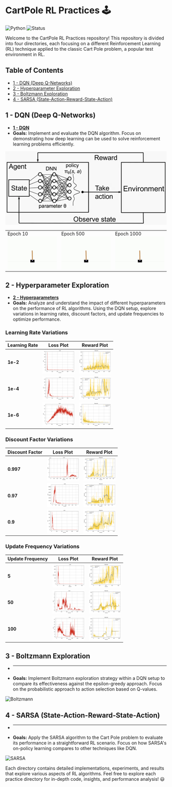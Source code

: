 # CartPole RL Practices 🕹️

![Python](https://img.shields.io/badge/python-3.7%20%7C%203.8%20%7C%203.9-blue)
![Status](https://img.shields.io/badge/status-active-green)

Welcome to the CartPole RL Practices repository! This repository is divided into four directories, each focusing on a different Reinforcement Learning (RL) technique applied to the classic Cart Pole problem, a popular test environment in RL.

## Table of Contents
- [1 - DQN (Deep Q-Networks)](#1---dqn-deep-q-networks)
- [2 - Hyperparameter Exploration](#2---hyperparameter-exploration)
- [3 - Boltzmann Exploration](#3---boltzmann-exploration)
- [4 - SARSA (State-Action-Reward-State-Action)](#4---sarsa-state-action-reward-state-action)

## 1 - DQN (Deep Q-Networks)
- **[1 - DQN](1%20-%20DQN/)**
- **Goals:** Implement and evaluate the DQN algorithm. Focus on demonstrating how deep learning can be used to solve reinforcement learning problems efficiently.

![DQN](assets/1-DQN/env.png)

<table>
  <tr>
    <td>Epoch 10<br><img src="assets/1-DQN/10epoch.gif" alt="Epoch 10 Performance" width="240px"></td>
    <td>Epoch 500<br><img src="assets/1-DQN/500epoch.gif" alt="Epoch 500 Performance" width="240px"></td>
    <td>Epoch 1000<br><img src="assets/1-DQN/1000epoch.gif" alt="Epoch 1000 Performance" width="240px"></td>
  </tr>
</table>

## 2 - Hyperparameter Exploration
- **[2 - Hyperparameters](2%20-%20Hyperparameters)**
- **Goals:** Analyze and understand the impact of different hyperparameters on the performance of RL algorithms. Using the DQN setup, explore variations in learning rates, discount factors, and update frequencies to optimize performance.

### Learning Rate Variations
| Learning Rate | Loss Plot                                                    | Reward Plot                                                  |
|---------------|--------------------------------------------------------------|--------------------------------------------------------------|
| **1e-2**      | <img src="assets/2-Hyperparameters/Learning_rate/1e-2/Loss_plot.png" width="100"> | <img src="assets/2-Hyperparameters/Learning_rate/1e-2/reward_plot.png" width="100"> |
| **1e-4**      | <img src="assets/2-Hyperparameters/Learning_rate/1e-4/Loss_plot.png" width="100"> | <img src="assets/2-Hyperparameters/Learning_rate/1e-4/reward_plot.png" width="100"> |
| **1e-6**      | <img src="assets/2-Hyperparameters/Learning_rate/1e-6/Loss_plot.png" width="100"> | <img src="assets/2-Hyperparameters/Learning_rate/1e-6/reward_plot.png" width="100"> |

### Discount Factor Variations
| Discount Factor | Loss Plot                                                          | Reward Plot                                                        |
|-----------------|--------------------------------------------------------------------|--------------------------------------------------------------------|
| **0.997**       | <img src="assets/2-Hyperparameters/Discount_factor/0.997/Loss_plot.png" width="100"> | <img src="assets/2-Hyperparameters/Discount_factor/0.997/reward_plot.png" width="100"> |
| **0.97**        | <img src="assets/2-Hyperparameters/Discount_factor/0.97/Loss_plot.png" width="100">  | <img src="assets/2-Hyperparameters/Discount_factor/0.97/reward_plot.png" width="100">  |
| **0.9**         | <img src="assets/2-Hyperparameters/Discount_factor/0.9/Loss_plot.png" width="100">   | <img src="assets/2-Hyperparameters/Discount_factor/0.9/reward_plot.png" width="100">   |

### Update Frequency Variations
| Update Frequency | Loss Plot                                                             | Reward Plot                                                           |
|------------------|-----------------------------------------------------------------------|-----------------------------------------------------------------------|
| **5**            | <img src="assets/2-Hyperparameters/Update_frequency/5/Loss_plot.png" width="100">       | <img src="assets/2-Hyperparameters/Update_frequency/5/reward_plot.png" width="100">     |
| **50**           | <img src="assets/2-Hyperparameters/Update_frequency/50/Loss_plot.png" width="100">      | <img src="assets/2-Hyperparameters/Update_frequency/50/reward_plot.png" width="100">    |
| **100**          | <img src="assets/2-Hyperparameters/Update_frequency/100/Loss_plot.png" width="100">     | <img src="assets/2-Hyperparameters/Update_frequency/100/reward_plot.png" width="100">   |

## 3 - Boltzmann Exploration
- ** **
- **Goals:** Implement Boltzmann exploration strategy within a DQN setup to compare its effectiveness against the epsilon-greedy approach. Focus on the probabilistic approach to action selection based on Q-values.

![Boltzmann](assets/boltzmann.png)

## 4 - SARSA (State-Action-Reward-State-Action)
- ** **
- **Goals:** Apply the SARSA algorithm to the Cart Pole problem to evaluate its performance in a straightforward RL scenario. Focus on how SARSA's on-policy learning compares to other techniques like DQN.

![SARSA](assets/SARSA.png)

Each directory contains detailed implementations, experiments, and results that explore various aspects of RL algorithms. Feel free to explore each practice directory for in-depth code, insights, and performance analysis! 😃
